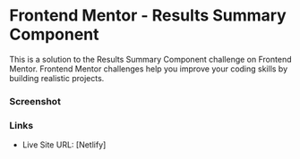 # Frontend Mentor - Results Summary Component

This is a solution to the Results Summary Component challenge on Frontend Mentor.
Frontend Mentor challenges help you improve your coding skills by building realistic projects.

### Screenshot

### Links

- Live Site URL: [Netlify]

